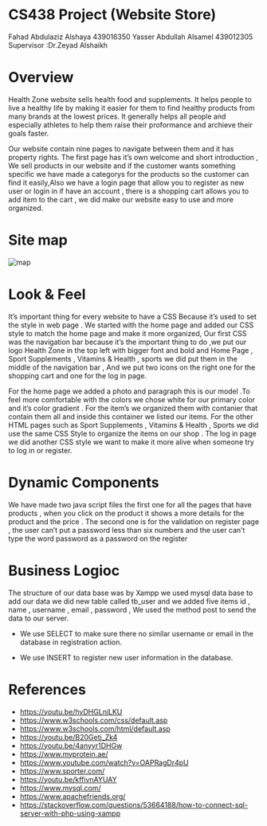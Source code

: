 # CS438 Project (Website Store)
Fahad Abdulaziz Alshaya 439016350
Yasser Abdullah Alsamel 439012305
Supervisor :Dr.Zeyad Alshaikh

# Overview
Health Zone website sells health food and supplements. It helps people to live a healthy life by making it easier for them to find healthy products from many brands at the lowest prices. It generally helps all people and especially athletes to help them  raise their proformance and archieve their goals faster.

Our website contain nine pages to navigate between them and it has property rights. The first page has it’s own welcome and short introduction , We sell products in our website and if the customer wants something specific we have made a categorys for the products so the customer can find it easily,Also we have a login page that allow you to register as new user or login in if have an account , there is a shopping cart allows you to add item to the cart , we did make our website easy to use and more organized.




# Site map
![map](https://user-images.githubusercontent.com/60845044/184505867-6b28caa1-2cde-49d8-93df-5cc96770c757.png)


# Look & Feel
It’s important thing for every website to have a CSS Because it’s used to set the style in web page . We started with the home page and added our CSS style to match the home page and make it more organized, Our first CSS was the navigation bar because it’s the important thing to do ,we put our logo Health Zone in the top left with bigger font and bold and  Home Page , Sport Supplements , Vitamins & Health , sports we did put them in the middle of the navigation bar , And we put two icons on the right one for the shopping cart and one for the log in page.

For the home page we added a photo and paragraph this is our model .To feel more comfortable with the colors we chose white for our primary color and it’s color gradient . For the item’s we organized them with contanier that contain them all and inside this container we listed our items. For the other HTML pages such as Sport Supplements , Vitamins & Health , Sports we did use the same CSS  Style to organize the items on our shop . The log in page we did another CSS style we want to make it more alive when someone try to log in or register.

# Dynamic Components 
We have made two java script files the first one for all the pages that have products , when you click on the product it shows a more details for the product and the price . The second one is for the validation on register page , the user can’t put a password less than six numbers and the user can’t type the word password as a password on the register

# Business Logioc
The structure of our data base was by Xampp we used mysql data base to add our data we did new table called tb_user and we added five items id , name , username , email , password , We used the method post to send the data to our server.

- We use SELECT to make sure there no similar username or email in the database in registration action.

- We use INSERT to register new user information in the database.

# References 

- https://youtu.be/hvDHGLnjLKU
- https://www.w3schools.com/css/default.asp
- https://www.w3schools.com/html/default.asp
- https://youtu.be/B20Getj_Zk4
- https://youtu.be/4anyyr1DHGw
- https://www.myprotein.ae/
- https://www.youtube.com/watch?v=OAPRagDr4pU
- https://www.sporter.com/
- https://youtu.be/kffivnAYUAY
- https://www.mysql.com/
- https://www.apachefriends.org/
- https://stackoverflow.com/questions/53664188/how-to-connect-sql-server-with-php-using-xampp
